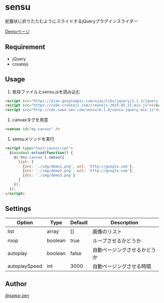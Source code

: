 # sensu
蛇腹状に折りたたむようにスライドするjQueryプラグインスライダー

[Demoページ](http://sensu.sawa-zen.com/demo)

## Requirement

- jQuery
- createjs

## Usage

1. 依存ファイルとsensu.jsを読み込む

  ```html
  <script src="https://ajax.googleapis.com/ajax/libs/jquery/2.1.3/jquery.min.js"></script>
  <script src="https://code.createjs.com/createjs-2015.05.21.min.js"></script>
  <script src="http://cdn.sawa-zen.com/sensu/0.1.0/sensu.jquery.min.js"></script>
  ```

1. canvasタグを用意

  ```html
  <canvas id="my-canvas" />
  ```

1. sensuメソッドを実行

  ```html
  <script type="text/javascript">
    $(window).onload(function() {
      $('#my-canvas').sensu({
        list: [
          {src: './img/demo1.png', url: 'http://google.com'},
          {src: './img/demo2.png', url: 'http://google.com'},
          {src: './img/demo3.png'}
        ]
      });
    });
  </script>
  ```

## Settings
Option | Type | Default | Description
------ | ---- | ------- | -----------
list | array | [] | 画像のリスト
roop | boolean | true | ループさせるかどうか
autoplay | boolean | false | 自動ページングさせるかどうか
autoplaySpeed | int  | 3000 | 自動ページングさせる時間


## Author

[@sawa-zen](https://github.com/sawa-zen)
